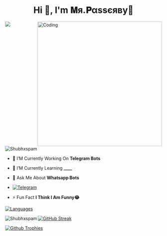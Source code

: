 <h1 align="center">Hi 👋, I'm 𝐌я.𝐏αѕѕєяву🍂</h1>
         <img src="https://readme-typing-svg.herokuapp.com?color=33DD33&width=500&lines=🦋A+Passionate+Developer+From+India🌙">
<img align="right" alt="Coding" width="400" src="https://media.tenor.com/rePDfDWO3XoAAAAd/hacking.gif">

<p align="left"> <img src="https://komarev.com/ghpvc/?username=Shubhxspam&label=Profile%20views&color=0e75b6&style=flat" alt="Shubhxspam" /> </p>

- 🔭 I’M Currently Working On **Telegram Bots**

- 🌱 I’M Currently Learning **____**

- 💬 Ask Me About **Whatsapp Bots**

- <a href="https://t.me/Demonxcoder"><img title="Telegram" src="https://img.shields.io/badge/Telegram-%23000000.svg?&style=for-the-badge&logo=telegram&logoColor=61DAFB"></a>

- ⚡ Fun Fact **I Think I Am Funny😂**

<div align="left">
<a href="https://github.com/Shubhxspam?tab=languages">
    <img src="https://github-readme-stats.vercel.app/api/top-langs/?username=Shubhxspam&theme=highcontrast&layout=compact" alt="Languages">
</a>
  
<p><img align="left" src="https://github-readme-stats.vercel.app/api?username=Moonshining1&show_icons=true&count_private=true&theme=highcontrast" alt="Shubhxspam" /></p>

<div align="left">
  <a href="https://github.com/Shubhxspam">
    <img src="https://github-readme-streak-stats.herokuapp.com/?user=Shubhxspam&theme=highcontrast" alt="GitHub Streak" />
  </a>
</div>

  [![Github Trophies](https://github-profile-trophy.vercel.app/?username=Shubhxspam&theme=transparent&no-bg=true&margin-w=15&margin-h=10&row=1&column=6&count_private=true)](https://Shubhxspam.me)

